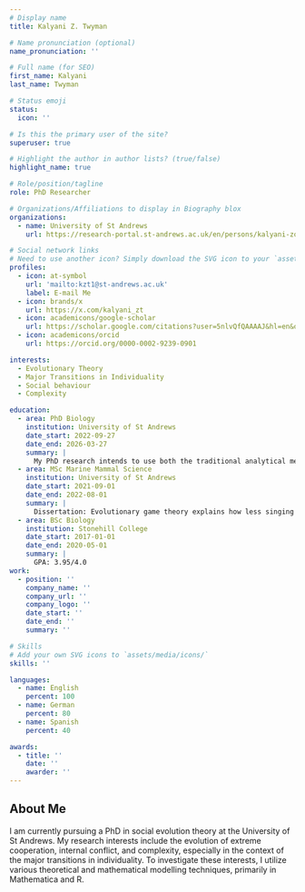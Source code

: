 ```yaml
---
# Display name
title: Kalyani Z. Twyman

# Name pronunciation (optional)
name_pronunciation: ''

# Full name (for SEO)
first_name: Kalyani
last_name: Twyman

# Status emoji
status:
  icon: ''

# Is this the primary user of the site?
superuser: true

# Highlight the author in author lists? (true/false)
highlight_name: true

# Role/position/tagline
role: PhD Researcher

# Organizations/Affiliations to display in Biography blox
organizations:
  - name: University of St Andrews
    url: https://research-portal.st-andrews.ac.uk/en/persons/kalyani-zofia-twyman 

# Social network links
# Need to use another icon? Simply download the SVG icon to your `assets/media/icons/` folder.
profiles:
  - icon: at-symbol
    url: 'mailto:kzt1@st-andrews.ac.uk'
    label: E-mail Me
  - icon: brands/x
    url: https://x.com/kalyani_zt
  - icon: academicons/google-scholar
    url: https://scholar.google.com/citations?user=5nlvQfQAAAAJ&hl=en&oi=ao
  - icon: academicons/orcid
    url: https://orcid.org/0000-0002-9239-0901

interests:
  - Evolutionary Theory
  - Major Transitions in Individuality
  - Social behaviour 
  - Complexity

education:
  - area: PhD Biology
    institution: University of St Andrews
    date_start: 2022-09-27
    date_end: 2026-03-27
    summary: |
      My PhD research intends to use both the traditional analytical methods of social evolution theory and novel methods to improve understanding of the major transitions in evolution. This will include examining some of the obstacles in realising the major transitions, i.e., complex adaptation, and mathematically formalising some of the dynamics surrounding the shifts to higher levels of selection mathematically, i.e., a loss of individuality and group adaptation. Supervised by Prof. Andy Gardner (https://gardner.wp.st-andrews.ac.uk/)
  - area: MSc Marine Mammal Science
    institution: University of St Andrews
    date_start: 2021-09-01
    date_end: 2022-08-01
    summary: |
      Dissertation: Evolutionary game theory explains how less singing can be adaptive in recovering humpback whale populations. Supervised by Dr Luke Rendell (ler4@st-andrews.ac.uk) & Professor Andy Gardner (andy.gardner@st-andrews.ac.uk)
  - area: BSc Biology
    institution: Stonehill College
    date_start: 2017-01-01
    date_end: 2020-05-01
    summary: |
      GPA: 3.95/4.0
work:
  - position: ''
    company_name: ''
    company_url: ''
    company_logo: ''
    date_start: ''
    date_end: ''
    summary: ''

# Skills
# Add your own SVG icons to `assets/media/icons/`
skills: ''

languages:
  - name: English
    percent: 100
  - name: German
    percent: 80
  - name: Spanish
    percent: 40

awards:
  - title: ''
    date: ''
    awarder: ''
---
```


## About Me

I am currently pursuing a PhD in social evolution theory at the University of St Andrews. My research interests include the evolution of extreme cooperation, internal conflict, and complexity, especially in the context of the major transitions in individuality. To investigate these interests, I utilize various theoretical and mathematical modelling techniques, primarily in Mathematica and R. 
